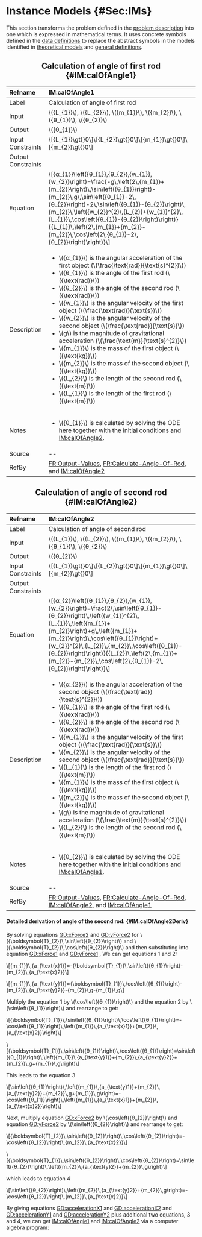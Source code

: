 # Instance Models {#Sec:IMs}

This section transforms the problem defined in the [problem description](./SecProbDesc.md#Sec:ProbDesc) into one which is expressed in mathematical terms. It uses concrete symbols defined in the [data definitions](./SecDDs.md#Sec:DDs) to replace the abstract symbols in the models identified in [theoretical models](./SecTMs.md#Sec:TMs) and [general definitions](./SecGDs.md#Sec:GDs).

<div align="center">

## Calculation of angle of first rod {#IM:calOfAngle1}

</div>

|Refname           |IM:calOfAngle1                                                                                                                                                                                                                                                                                                                                                                                                                                                                                                                                                                                                                                                                                                                                                                                                                                                                                             |
|:-----------------|:----------------------------------------------------------------------------------------------------------------------------------------------------------------------------------------------------------------------------------------------------------------------------------------------------------------------------------------------------------------------------------------------------------------------------------------------------------------------------------------------------------------------------------------------------------------------------------------------------------------------------------------------------------------------------------------------------------------------------------------------------------------------------------------------------------------------------------------------------------------------------------------------------------|
|Label             |Calculation of angle of first rod                                                                                                                                                                                                                                                                                                                                                                                                                                                                                                                                                                                                                                                                                                                                                                                                                                                                          |
|Input             |\\({L\_{1}}\\), \\({L\_{2}}\\), \\({m\_{1}}\\), \\({m\_{2}}\\), \\({θ\_{1}}\\), \\({θ\_{2}}\\)                                                                                                                                                                                                                                                                                                                                                                                                                                                                                                                                                                                                                                                                                                                                                                                                             |
|Output            |\\({θ\_{1}}\\)                                                                                                                                                                                                                                                                                                                                                                                                                                                                                                                                                                                                                                                                                                                                                                                                                                                                                             |
|Input Constraints |\\[{L\_{1}}\gt{}0\\]\\[{L\_{2}}\gt{}0\\]\\[{m\_{1}}\gt{}0\\]\\[{m\_{2}}\gt{}0\\]                                                                                                                                                                                                                                                                                                                                                                                                                                                                                                                                                                                                                                                                                                                                                                                                                           |
|Output Constraints|                                                                                                                                                                                                                                                                                                                                                                                                                                                                                                                                                                                                                                                                                                                                                                                                                                                                                                           |
|Equation          |\\[{α\_{1}}\left({θ\_{1}},{θ\_{2}},{w\_{1}},{w\_{2}}\right)=\frac{-g\\,\left(2\\,{m\_{1}}+{m\_{2}}\right)\\,\sin\left({θ\_{1}}\right)-{m\_{2}}\\,g\\,\sin\left({θ\_{1}}-2\\,{θ\_{2}}\right)-2\\,\sin\left({θ\_{1}}-{θ\_{2}}\right)\\,{m\_{2}}\\,\left({w\_{2}}^{2}\\,{L\_{2}}+{w\_{1}}^{2}\\,{L\_{1}}\\,\cos\left({θ\_{1}}-{θ\_{2}}\right)\right)}{{L\_{1}}\\,\left(2\\,{m\_{1}}+{m\_{2}}-{m\_{2}}\\,\cos\left(2\\,{θ\_{1}}-2\\,{θ\_{2}}\right)\right)}\\]                                                                                                                                                                                                                                                                                                                                                                                                                                                 |
|Description       |<ul><li>\\({α\_{1}}\\) is the angular acceleration of the first object (\\(\frac{\text{rad}}{\text{s}^{2}}\\))</li><li>\\({θ\_{1}}\\) is the angle of the first rod (\\({\text{rad}}\\))</li><li>\\({θ\_{2}}\\) is the angle of the second rod (\\({\text{rad}}\\))</li><li>\\({w\_{1}}\\) is the angular velocity of the first object (\\(\frac{\text{rad}}{\text{s}}\\))</li><li>\\({w\_{2}}\\) is the angular velocity of the second object (\\(\frac{\text{rad}}{\text{s}}\\))</li><li>\\(g\\) is the magnitude of gravitational acceleration (\\(\frac{\text{m}}{\text{s}^{2}}\\))</li><li>\\({m\_{1}}\\) is the mass of the first object (\\({\text{kg}}\\))</li><li>\\({m\_{2}}\\) is the mass of the second object (\\({\text{kg}}\\))</li><li>\\({L\_{2}}\\) is the length of the second rod (\\({\text{m}}\\))</li><li>\\({L\_{1}}\\) is the length of the first rod (\\({\text{m}}\\))</li></ul>|
|Notes             |<ul><li>\\({θ\_{1}}\\) is calculated by solving the ODE here together with the initial conditions and [IM:calOfAngle2](./SecIMs.md#IM:calOfAngle2).</li></ul>                                                                                                                                                                                                                                                                                                                                                                                                                                                                                                                                                                                                                                                                                                                                              |
|Source            |--                                                                                                                                                                                                                                                                                                                                                                                                                                                                                                                                                                                                                                                                                                                                                                                                                                                                                                         |
|RefBy             |[FR:Output-Values](./SecFRs.md#outputValues), [FR:Calculate-Angle-Of-Rod](./SecFRs.md#calcAng), and [IM:calOfAngle2](./SecIMs.md#IM:calOfAngle2)                                                                                                                                                                                                                                                                                                                                                                                                                                                                                                                                                                                                                                                                                                                                                           |

<div align="center">

## Calculation of angle of second rod {#IM:calOfAngle2}

</div>

|Refname           |IM:calOfAngle2                                                                                                                                                                                                                                                                                                                                                                                                                                                                                                                                                                                                                                                                                                                                                                                                                                                                                              |
|:-----------------|:-----------------------------------------------------------------------------------------------------------------------------------------------------------------------------------------------------------------------------------------------------------------------------------------------------------------------------------------------------------------------------------------------------------------------------------------------------------------------------------------------------------------------------------------------------------------------------------------------------------------------------------------------------------------------------------------------------------------------------------------------------------------------------------------------------------------------------------------------------------------------------------------------------------|
|Label             |Calculation of angle of second rod                                                                                                                                                                                                                                                                                                                                                                                                                                                                                                                                                                                                                                                                                                                                                                                                                                                                          |
|Input             |\\({L\_{1}}\\), \\({L\_{2}}\\), \\({m\_{1}}\\), \\({m\_{2}}\\), \\({θ\_{1}}\\), \\({θ\_{2}}\\)                                                                                                                                                                                                                                                                                                                                                                                                                                                                                                                                                                                                                                                                                                                                                                                                              |
|Output            |\\({θ\_{2}}\\)                                                                                                                                                                                                                                                                                                                                                                                                                                                                                                                                                                                                                                                                                                                                                                                                                                                                                              |
|Input Constraints |\\[{L\_{1}}\gt{}0\\]\\[{L\_{2}}\gt{}0\\]\\[{m\_{1}}\gt{}0\\]\\[{m\_{2}}\gt{}0\\]                                                                                                                                                                                                                                                                                                                                                                                                                                                                                                                                                                                                                                                                                                                                                                                                                            |
|Output Constraints|                                                                                                                                                                                                                                                                                                                                                                                                                                                                                                                                                                                                                                                                                                                                                                                                                                                                                                            |
|Equation          |\\[{α\_{2}}\left({θ\_{1}},{θ\_{2}},{w\_{1}},{w\_{2}}\right)=\frac{2\\,\sin\left({θ\_{1}}-{θ\_{2}}\right)\\,\left({w\_{1}}^{2}\\,{L\_{1}}\\,\left({m\_{1}}+{m\_{2}}\right)+g\\,\left({m\_{1}}+{m\_{2}}\right)\\,\cos\left({θ\_{1}}\right)+{w\_{2}}^{2}\\,{L\_{2}}\\,{m\_{2}}\\,\cos\left({θ\_{1}}-{θ\_{2}}\right)\right)}{{L\_{2}}\\,\left(2\\,{m\_{1}}+{m\_{2}}-{m\_{2}}\\,\cos\left(2\\,{θ\_{1}}-2\\,{θ\_{2}}\right)\right)}\\]                                                                                                                                                                                                                                                                                                                                                                                                                                                                            |
|Description       |<ul><li>\\({α\_{2}}\\) is the angular acceleration of the second object (\\(\frac{\text{rad}}{\text{s}^{2}}\\))</li><li>\\({θ\_{1}}\\) is the angle of the first rod (\\({\text{rad}}\\))</li><li>\\({θ\_{2}}\\) is the angle of the second rod (\\({\text{rad}}\\))</li><li>\\({w\_{1}}\\) is the angular velocity of the first object (\\(\frac{\text{rad}}{\text{s}}\\))</li><li>\\({w\_{2}}\\) is the angular velocity of the second object (\\(\frac{\text{rad}}{\text{s}}\\))</li><li>\\({L\_{1}}\\) is the length of the first rod (\\({\text{m}}\\))</li><li>\\({m\_{1}}\\) is the mass of the first object (\\({\text{kg}}\\))</li><li>\\({m\_{2}}\\) is the mass of the second object (\\({\text{kg}}\\))</li><li>\\(g\\) is the magnitude of gravitational acceleration (\\(\frac{\text{m}}{\text{s}^{2}}\\))</li><li>\\({L\_{2}}\\) is the length of the second rod (\\({\text{m}}\\))</li></ul>|
|Notes             |<ul><li>\\({θ\_{2}}\\) is calculated by solving the ODE here together with the initial conditions and [IM:calOfAngle1](./SecIMs.md#IM:calOfAngle1).</li></ul>                                                                                                                                                                                                                                                                                                                                                                                                                                                                                                                                                                                                                                                                                                                                               |
|Source            |--                                                                                                                                                                                                                                                                                                                                                                                                                                                                                                                                                                                                                                                                                                                                                                                                                                                                                                          |
|RefBy             |[FR:Output-Values](./SecFRs.md#outputValues), [FR:Calculate-Angle-Of-Rod](./SecFRs.md#calcAng), [IM:calOfAngle2](./SecIMs.md#IM:calOfAngle2), and [IM:calOfAngle1](./SecIMs.md#IM:calOfAngle1)                                                                                                                                                                                                                                                                                                                                                                                                                                                                                                                                                                                                                                                                                                              |

#### Detailed derivation of angle of the second rod: {#IM:calOfAngle2Deriv}

By solving equations [GD:xForce2](./SecGDs.md#GD:xForce2) and [GD:yForce2](./SecGDs.md#GD:yForce2) for \\({\boldsymbol{T}\_{2}}\\,\sin\left({θ\_{2}}\right)\\) and \\({\boldsymbol{T}\_{2}}\\,\cos\left({θ\_{2}}\right)\\) and then substituting into equation [GD:xForce1](./SecGDs.md#GD:xForce1) and [GD:yForce1](./SecGDs.md#GD:yForce1) , We can get equations 1 and 2:

\\[{m\_{1}}\\,{a\_{\text{x}1}}=-{\boldsymbol{T}\_{1}}\\,\sin\left({θ\_{1}}\right)-{m\_{2}}\\,{a\_{\text{x}2}}\\]



\\[{m\_{1}}\\,{a\_{\text{y}1}}={\boldsymbol{T}\_{1}}\\,\cos\left({θ\_{1}}\right)-{m\_{2}}\\,{a\_{\text{y}2}}-{m\_{2}}\\,g-{m\_{1}}\\,g\\]

Multiply the equation 1 by \\(\cos\left({θ\_{1}}\right)\\) and the equation 2 by \\(\sin\left({θ\_{1}}\right)\\) and rearrange to get:

\\[{\boldsymbol{T}\_{1}}\\,\sin\left({θ\_{1}}\right)\\,\cos\left({θ\_{1}}\right)=-\cos\left({θ\_{1}}\right)\\,\left({m\_{1}}\\,{a\_{\text{x}1}}+{m\_{2}}\\,{a\_{\text{x}2}}\right)\\]



\\[{\boldsymbol{T}\_{1}}\\,\sin\left({θ\_{1}}\right)\\,\cos\left({θ\_{1}}\right)=\sin\left({θ\_{1}}\right)\\,\left({m\_{1}}\\,{a\_{\text{y}1}}+{m\_{2}}\\,{a\_{\text{y}2}}+{m\_{2}}\\,g+{m\_{1}}\\,g\right)\\]

This leads to the equation 3

\\[\sin\left({θ\_{1}}\right)\\,\left({m\_{1}}\\,{a\_{\text{y}1}}+{m\_{2}}\\,{a\_{\text{y}2}}+{m\_{2}}\\,g+{m\_{1}}\\,g\right)=-\cos\left({θ\_{1}}\right)\\,\left({m\_{1}}\\,{a\_{\text{x}1}}+{m\_{2}}\\,{a\_{\text{x}2}}\right)\\]

Next, multiply equation [GD:xForce2](./SecGDs.md#GD:xForce2) by \\(\cos\left({θ\_{2}}\right)\\) and equation [GD:yForce2](./SecGDs.md#GD:yForce2) by \\(\sin\left({θ\_{2}}\right)\\) and rearrange to get:

\\[{\boldsymbol{T}\_{2}}\\,\sin\left({θ\_{2}}\right)\\,\cos\left({θ\_{2}}\right)=-\cos\left({θ\_{2}}\right)\\,{m\_{2}}\\,{a\_{\text{x}2}}\\]



\\[{\boldsymbol{T}\_{1}}\\,\sin\left({θ\_{2}}\right)\\,\cos\left({θ\_{2}}\right)=\sin\left({θ\_{2}}\right)\\,\left({m\_{2}}\\,{a\_{\text{y}2}}+{m\_{2}}\\,g\right)\\]

which leads to equation 4

\\[\sin\left({θ\_{2}}\right)\\,\left({m\_{2}}\\,{a\_{\text{y}2}}+{m\_{2}}\\,g\right)=-\cos\left({θ\_{2}}\right)\\,{m\_{2}}\\,{a\_{\text{x}2}}\\]

By giving equations [GD:accelerationX1](./SecGDs.md#GD:accelerationX1) and [GD:accelerationX2](./SecGDs.md#GD:accelerationX2) and [GD:accelerationY1](./SecGDs.md#GD:accelerationY1) and [GD:accelerationY2](./SecGDs.md#GD:accelerationY2) plus additional two equations, 3 and 4, we can get [IM:calOfAngle1](./SecIMs.md#IM:calOfAngle1) and [IM:calOfAngle2](./SecIMs.md#IM:calOfAngle2) via a computer algebra program:
